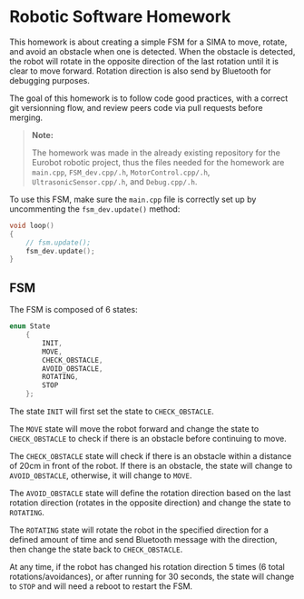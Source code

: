 # Robotic Software Homework

This homework is about creating a simple FSM for a SIMA to move, rotate, and avoid an obstacle when one is detected.
When the obstacle is detected, the robot will rotate in the opposite direction of the last rotation until it is clear to move forward.
Rotation direction is also send by Bluetooth for debugging purposes.

The goal of this homework is to follow code good practices, with a correct git versionning flow, and review peers code via pull requests before merging.

> **Note:**
>
> The homework was made in the already existing repository for the Eurobot robotic project, thus the files needed for the homework are `main.cpp`, `FSM_dev.cpp/.h`, `MotorControl.cpp/.h`, `UltrasonicSensor.cpp/.h`, and `Debug.cpp/.h`.

To use this FSM, make sure the `main.cpp` file is correctly set up by uncommenting the `fsm_dev.update()` method:

```cpp
void loop()
{
    // fsm.update();
    fsm_dev.update();
}
```

## FSM

The FSM is composed of 6 states:

```cpp
enum State
    {
        INIT,
        MOVE,
        CHECK_OBSTACLE,
        AVOID_OBSTACLE,
        ROTATING,
        STOP
    };
```

The state `INIT` will first set the state to `CHECK_OBSTACLE`.

The `MOVE` state will move the robot forward and change the state to `CHECK_OBSTACLE` to check if there is an obstacle before continuing to move.

The `CHECK_OBSTACLE` state will check if there is an obstacle within a distance of 20cm in front of the robot. If there is an obstacle, the state will change to `AVOID_OBSTACLE`, otherwise, it will change to `MOVE`.

The `AVOID_OBSTACLE` state will define the rotation direction based on the last rotation direction (rotates in the opposite direction) and change the state to `ROTATING`.

The `ROTATING` state will rotate the robot in the specified direction for a defined amount of time and send Bluetooth message with the direction, then change the state back to `CHECK_OBSTACLE`.

At any time, if the robot has changed his rotation direction 5 times (6 total rotations/avoidances), or after running for 30 seconds, the state will change to `STOP` and will need a reboot to restart the FSM.
